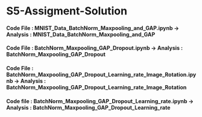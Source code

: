 # S5-Assigment-Solution

#### Code File  : MNIST_Data_BatchNorm_Maxpooling_and_GAP.ipynb  ->     Analysis : MNIST_Data_BatchNorm_Maxpooling_and_GAP


#### Code File  : BatchNorm_Maxpooling_GAP_Dropout.ipynb       ->       Analysis : BatchNorm_Maxpooling_GAP_Dropout

#### Code File  : BatchNorm_Maxpooling_GAP_Dropout_Learning_rate_Image_Rotation.ipynb   -> Analysis  : BatchNorm_Maxpooling_GAP_Dropout_Learning_rate_Image_Rotation

#### Code file  : BatchNorm_Maxpooling_GAP_Dropout_Learning_rate.ipynb     ->    Analysis : BatchNorm_Maxpooling_GAP_Dropout_Learning_rate
